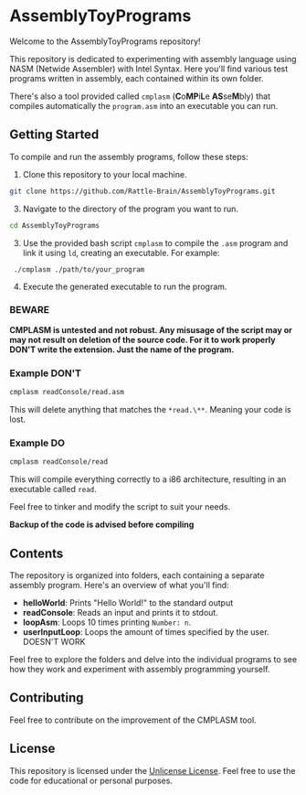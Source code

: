 # AssemblyToyPrograms

Welcome to the AssemblyToyPrograms repository!

This repository is dedicated to experimenting with assembly language using NASM (Netwide Assembler) with Intel Syntax. Here you'll find various test programs written in assembly, each contained within its own folder.

There's also a tool provided called ```cmplasm``` (**C**o**MP**i**L**e **AS**se**M**bly) that compiles automatically the ```program.asm``` into an executable you can run.

## Getting Started

To compile and run the assembly programs, follow these steps:

1. Clone this repository to your local machine.

  ```bash
  git clone https://github.com/Rattle-Brain/AssemblyToyPrograms.git
  ```
3. Navigate to the directory of the program you want to run.
  ```bash
  cd AssemblyToyPrograms
  ```
3. Use the provided bash script `cmplasm` to compile the `.asm` program and link it using `ld`, creating an executable. For example:
  ```
   ./cmplasm ./path/to/your_program
   ```
4. Execute the generated executable to run the program.

### BEWARE

**CMPLASM is untested and not robust. Any misusage of the script may or may not result on deletion of the source code. For it to work properly DON'T write the extension. Just the name of the program.**

### Example DON'T

```bash
cmplasm readConsole/read.asm
```

This will delete anything that matches the ```*read.\**```. Meaning your code is lost.

### Example DO

```bash
cmplasm readConsole/read
```

This will compile everything correctly to a i86 architecture, resulting in an executable called ```read```.

Feel free to tinker and modify the script to suit your needs.

**Backup of the code is advised before compiling**

## Contents

The repository is organized into folders, each containing a separate assembly program. Here's an overview of what you'll find:

- **helloWorld**: Prints "Hello World!" to the standard output
- **readConsole**: Reads an input and prints it to stdout.
- **loopAsm**: Loops 10 times printing ```Number: n```.
- **userInputLoop**: Loops the amount of times specified by the user. DOESN'T WORK

Feel free to explore the folders and delve into the individual programs to see how they work and experiment with assembly programming yourself.

## Contributing

Feel free to contribute on the improvement of the CMPLASM tool.

## License

This repository is licensed under the [Unlicense License](LICENSE). Feel free to use the code for educational or personal purposes.
